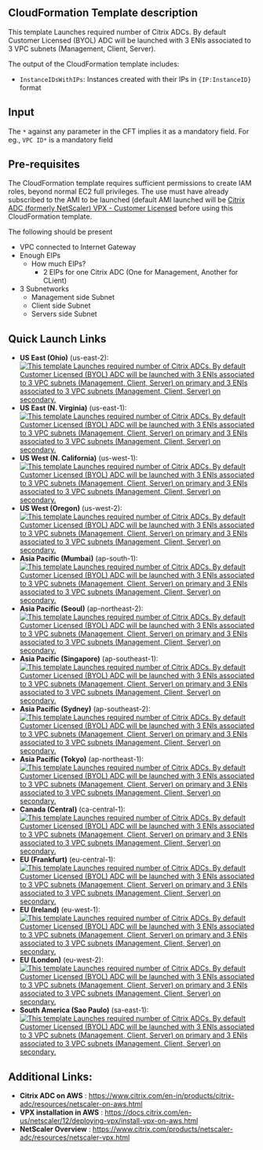 ## CloudFormation Template description
This template   Launches required number of Citrix ADCs. By default Customer Licensed (BYOL) ADC will be launched with 3 ENIs associated to 3 VPC subnets (Management, Client, Server).

The output of the CloudFormation template includes:

- `InstanceIDsWithIPs`: Instances created with their IPs in `{IP:InstanceID}` format

## Input
The `*` against any parameter in the CFT implies it as a mandatory field.
For eg., `VPC ID*` is a mandatory field

## Pre-requisites
The CloudFormation template requires sufficient permissions to create IAM roles, beyond normal EC2 full privileges. The use must have already subscribed to the AMI to be launched (default AMI launched will be [Citrix ADC (formerly NetScaler) VPX - Customer Licensed](https://aws.amazon.com/marketplace/pp/B00AA01BOE) before using this CloudFormation template.

<p>The following should be present</p>

- VPC connected to Internet Gateway
- Enough EIPs
    - How much EIPs?
	    - 2 EIPs for one Citrix ADC (One for Management, Another for CLient)
- 3 Subnetworks
	- Management side Subnet
	- Client side Subnet
	- Servers side Subnet



## Quick Launch Links

- **US East (Ohio)** (us-east-2): [![This template   Launches required number of Citrix ADCs. By default Customer Licensed (BYOL) ADC will be launched with 3 ENIs associated to 3 VPC subnets (Management, Client, Server) on primary and 3 ENIs associated to 3 VPC subnets (Management, Client, Server) on secondary.](https://s3.amazonaws.com/cloudformation-examples/cloudformation-launch-stack.png)](https://console.aws.amazon.com/cloudformation/home?region=us-east-2#/stacks/new?stackName=CitrixADC-1&templateURL=https://s3.amazonaws.com/netscaler-cft-templates/cft-create-multiple-byol-vpx.template)
- **US East (N. Virginia)** (us-east-1): [![This template   Launches required number of Citrix ADCs. By default Customer Licensed (BYOL) ADC will be launched with 3 ENIs associated to 3 VPC subnets (Management, Client, Server) on primary and 3 ENIs associated to 3 VPC subnets (Management, Client, Server) on secondary.](https://s3.amazonaws.com/cloudformation-examples/cloudformation-launch-stack.png)](https://console.aws.amazon.com/cloudformation/home?region=us-east-1#/stacks/new?stackName=CitrixADC-1&templateURL=https://s3.amazonaws.com/netscaler-cft-templates/cft-create-multiple-byol-vpx.template)
- **US West (N. California)** (us-west-1): [![This template   Launches required number of Citrix ADCs. By default Customer Licensed (BYOL) ADC will be launched with 3 ENIs associated to 3 VPC subnets (Management, Client, Server) on primary and 3 ENIs associated to 3 VPC subnets (Management, Client, Server) on secondary.](https://s3.amazonaws.com/cloudformation-examples/cloudformation-launch-stack.png)](https://console.aws.amazon.com/cloudformation/home?region=us-west-1#/stacks/new?stackName=CitrixADC-1&templateURL=https://s3.amazonaws.com/netscaler-cft-templates/cft-create-multiple-byol-vpx.template)
- **US West (Oregon)** (us-west-2): [![This template   Launches required number of Citrix ADCs. By default Customer Licensed (BYOL) ADC will be launched with 3 ENIs associated to 3 VPC subnets (Management, Client, Server) on primary and 3 ENIs associated to 3 VPC subnets (Management, Client, Server) on secondary.](https://s3.amazonaws.com/cloudformation-examples/cloudformation-launch-stack.png)](https://console.aws.amazon.com/cloudformation/home?region=us-west-2#/stacks/new?stackName=CitrixADC-1&templateURL=https://s3.amazonaws.com/netscaler-cft-templates/cft-create-multiple-byol-vpx.template)
- **Asia Pacific (Mumbai)** (ap-south-1): [![This template   Launches required number of Citrix ADCs. By default Customer Licensed (BYOL) ADC will be launched with 3 ENIs associated to 3 VPC subnets (Management, Client, Server) on primary and 3 ENIs associated to 3 VPC subnets (Management, Client, Server) on secondary.](https://s3.amazonaws.com/cloudformation-examples/cloudformation-launch-stack.png)](https://console.aws.amazon.com/cloudformation/home?region=ap-south-1#/stacks/new?stackName=CitrixADC-1&templateURL=https://s3.amazonaws.com/netscaler-cft-templates/cft-create-multiple-byol-vpx.template)
- **Asia Pacific (Seoul)** (ap-northeast-2): [![This template   Launches required number of Citrix ADCs. By default Customer Licensed (BYOL) ADC will be launched with 3 ENIs associated to 3 VPC subnets (Management, Client, Server) on primary and 3 ENIs associated to 3 VPC subnets (Management, Client, Server) on secondary.](https://s3.amazonaws.com/cloudformation-examples/cloudformation-launch-stack.png)](https://console.aws.amazon.com/cloudformation/home?region=ap-northeast-2#/stacks/new?stackName=CitrixADC-1&templateURL=https://s3.amazonaws.com/netscaler-cft-templates/cft-create-multiple-byol-vpx.template)
- **Asia Pacific (Singapore)** (ap-southeast-1): [![This template   Launches required number of Citrix ADCs. By default Customer Licensed (BYOL) ADC will be launched with 3 ENIs associated to 3 VPC subnets (Management, Client, Server) on primary and 3 ENIs associated to 3 VPC subnets (Management, Client, Server) on secondary.](https://s3.amazonaws.com/cloudformation-examples/cloudformation-launch-stack.png)](https://console.aws.amazon.com/cloudformation/home?region=ap-southeast-1#/stacks/new?stackName=CitrixADC-1&templateURL=https://s3.amazonaws.com/netscaler-cft-templates/cft-create-multiple-byol-vpx.template)
- **Asia Pacific (Sydney)** (ap-southeast-2): [![This template   Launches required number of Citrix ADCs. By default Customer Licensed (BYOL) ADC will be launched with 3 ENIs associated to 3 VPC subnets (Management, Client, Server) on primary and 3 ENIs associated to 3 VPC subnets (Management, Client, Server) on secondary.](https://s3.amazonaws.com/cloudformation-examples/cloudformation-launch-stack.png)](https://console.aws.amazon.com/cloudformation/home?region=ap-southeast-2#/stacks/new?stackName=CitrixADC-1&templateURL=https://s3.amazonaws.com/netscaler-cft-templates/cft-create-multiple-byol-vpx.template)
- **Asia Pacific (Tokyo)** (ap-northeast-1): [![This template   Launches required number of Citrix ADCs. By default Customer Licensed (BYOL) ADC will be launched with 3 ENIs associated to 3 VPC subnets (Management, Client, Server) on primary and 3 ENIs associated to 3 VPC subnets (Management, Client, Server) on secondary.](https://s3.amazonaws.com/cloudformation-examples/cloudformation-launch-stack.png)](https://console.aws.amazon.com/cloudformation/home?region=ap-northeast-1#/stacks/new?stackName=CitrixADC-1&templateURL=https://s3.amazonaws.com/netscaler-cft-templates/cft-create-multiple-byol-vpx.template)
- **Canada (Central)** (ca-central-1): [![This template   Launches required number of Citrix ADCs. By default Customer Licensed (BYOL) ADC will be launched with 3 ENIs associated to 3 VPC subnets (Management, Client, Server) on primary and 3 ENIs associated to 3 VPC subnets (Management, Client, Server) on secondary.](https://s3.amazonaws.com/cloudformation-examples/cloudformation-launch-stack.png)](https://console.aws.amazon.com/cloudformation/home?region=ca-central-1#/stacks/new?stackName=CitrixADC-1&templateURL=https://s3.amazonaws.com/netscaler-cft-templates/cft-create-multiple-byol-vpx.template)
- **EU (Frankfurt)** (eu-central-1): [![This template   Launches required number of Citrix ADCs. By default Customer Licensed (BYOL) ADC will be launched with 3 ENIs associated to 3 VPC subnets (Management, Client, Server) on primary and 3 ENIs associated to 3 VPC subnets (Management, Client, Server) on secondary.](https://s3.amazonaws.com/cloudformation-examples/cloudformation-launch-stack.png)](https://console.aws.amazon.com/cloudformation/home?region=eu-central-1#/stacks/new?stackName=CitrixADC-1&templateURL=https://s3.amazonaws.com/netscaler-cft-templates/cft-create-multiple-byol-vpx.template)
- **EU (Ireland)** (eu-west-1): [![This template   Launches required number of Citrix ADCs. By default Customer Licensed (BYOL) ADC will be launched with 3 ENIs associated to 3 VPC subnets (Management, Client, Server) on primary and 3 ENIs associated to 3 VPC subnets (Management, Client, Server) on secondary.](https://s3.amazonaws.com/cloudformation-examples/cloudformation-launch-stack.png)](https://console.aws.amazon.com/cloudformation/home?region=eu-west-1#/stacks/new?stackName=CitrixADC-1&templateURL=https://s3.amazonaws.com/netscaler-cft-templates/cft-create-multiple-byol-vpx.template)
- **EU (London)** (eu-west-2): [![This template   Launches required number of Citrix ADCs. By default Customer Licensed (BYOL) ADC will be launched with 3 ENIs associated to 3 VPC subnets (Management, Client, Server) on primary and 3 ENIs associated to 3 VPC subnets (Management, Client, Server) on secondary.](https://s3.amazonaws.com/cloudformation-examples/cloudformation-launch-stack.png)](https://console.aws.amazon.com/cloudformation/home?region=eu-west-2#/stacks/new?stackName=CitrixADC-1&templateURL=https://s3.amazonaws.com/netscaler-cft-templates/cft-create-multiple-byol-vpx.template)
- **South America (Sao Paulo)** (sa-east-1): [![This template   Launches required number of Citrix ADCs. By default Customer Licensed (BYOL) ADC will be launched with 3 ENIs associated to 3 VPC subnets (Management, Client, Server) on primary and 3 ENIs associated to 3 VPC subnets (Management, Client, Server) on secondary.](https://s3.amazonaws.com/cloudformation-examples/cloudformation-launch-stack.png)](https://console.aws.amazon.com/cloudformation/home?region=sa-east-1#/stacks/new?stackName=CitrixADC-1&templateURL=https://s3.amazonaws.com/netscaler-cft-templates/cft-create-multiple-byol-vpx.template)




## Additional Links:
- **Citrix ADC on AWS** : https://www.citrix.com/en-in/products/citrix-adc/resources/netscaler-on-aws.html
- **VPX installation in AWS** : https://docs.citrix.com/en-us/netscaler/12/deploying-vpx/install-vpx-on-aws.html
- **NetScaler Overview** : https://www.citrix.com/products/netscaler-adc/resources/netscaler-vpx.html
